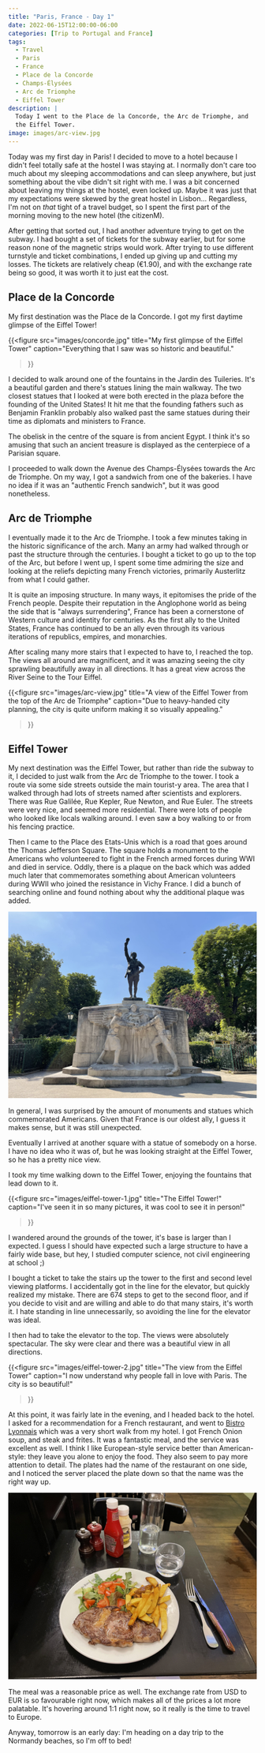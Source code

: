 ```yaml
---
title: "Paris, France - Day 1"
date: 2022-06-15T12:00:00-06:00
categories: [Trip to Portugal and France]
tags:
  - Travel
  - Paris
  - France
  - Place de la Concorde
  - Champs-Élysées
  - Arc de Triomphe
  - Eiffel Tower
description: |
  Today I went to the Place de la Concorde, the Arc de Triomphe, and
  the Eiffel Tower.
image: images/arc-view.jpg
---
```


Today was my first day in Paris! I decided to move to a hotel because I didn't
feel totally safe at the hostel I was staying at. I normally don't care too much
about my sleeping accommodations and can sleep anywhere, but just something
about the vibe didn't sit right with me. I was a bit concerned about leaving my
things at the hostel, even locked up. Maybe it was just that my expectations
were skewed by the great hostel in Lisbon... Regardless, I'm not on *that* tight
of a travel budget, so I spent the first part of the morning moving to the new
hotel (the citizenM).

After getting that sorted out, I had another adventure trying to get on the
subway. I had bought a set of tickets for the subway earlier, but for some
reason none of the magnetic strips would work. After trying to use different
turnstyle and ticket combinations, I ended up giving up and cutting my losses.
The tickets are relatively cheap (€1.90), and with the exchange rate being so
good, it was worth it to just eat the cost.

## Place de la Concorde

My first destination was the Place de la Concorde. I got my first daytime
glimpse of the Eiffel Tower!

{{<figure
  src="images/concorde.jpg"
  title="My first glimpse of the Eiffel Tower"
  caption="Everything that I saw was so historic and beautiful."
>}}

I decided to walk around one of the fountains in the Jardin des Tuileries. It's
a beautiful garden and there's statues lining the main walkway. The two closest
statues that I looked at were both erected in the plaza before the founding of
the United States! It hit me that the founding fathers such as Benjamin Franklin
probably also walked past the same statues during their time as diplomats and
ministers to France.

The obelisk in the centre of the square is from ancient Egypt. I think it's so
amusing that such an ancient treasure is displayed as the centerpiece of a
Parisian square.

I proceeded to walk down the Avenue des Champs-Élysées towards the Arc de
Triomphe. On my way, I got a sandwich from one of the bakeries. I have no idea
if it was an "authentic French sandwich", but it was good nonetheless.

## Arc de Triomphe

I eventually made it to the Arc de Triomphe. I took a few minutes taking in the
historic significance of the arch. Many an army had walked through or past the
structure through the centuries. I bought a ticket to go up to the top of the
Arc, but before I went up, I spent some time admiring the size and looking at
the reliefs depicting many French victories, primarily Austerlitz from what I
could gather.

It is quite an imposing structure. In many ways, it epitomises the pride of the
French people. Despite their reputation in the Anglophone world as being the
side that is "always surrendering", France has been a cornerstone of Western
culture and identity for centuries. As the first ally to the United States,
France has continued to be an ally even through its various iterations of
republics, empires, and monarchies.

After scaling many more stairs that I expected to have to, I reached the top.
The views all around are magnificent, and it was amazing seeing the city
sprawling beautifully away in all directions. It has a great view across the
River Seine to the Tour Eiffel.

{{<figure
  src="images/arc-view.jpg"
  title="A view of the Eiffel Tower from the top of the Arc de Triomphe"
  caption="Due to heavy-handed city planning, the city is quite uniform making it so visually appealing."
>}}

## Eiffel Tower

My next destination was the Eiffel Tower, but rather than ride the subway to it,
I decided to just walk from the Arc de Triomphe to the tower. I took a route via
some side streets outside the main tourist-y area. The area that I walked
through had lots of streets named after scientists and explorers. There was Rue
Galilée, Rue Kepler, Rue Newton, and Rue Euler. The streets were very nice, and
seemed more residential. There were lots of people who looked like locals
walking around. I even saw a boy walking to or from his fencing practice.

Then I came to the Place des Etats-Unis which is a road that goes around the
Thomas Jefferson Square. The square holds a monument to the Americans who
volunteered to fight in the French armed forces during WWI and died in service.
Oddly, there is a plaque on the back which was added much later that
commemorates something about American volunteers during WWII who joined the
resistance in Vichy France. I did a bunch of searching online and found nothing
about why the additional plaque was added.

![Monument aux Volontaires américains](images/memorial-volunteers.jpg)

In general, I was surprised by the amount of monuments and statues which
commemorated Americans. Given that France is our oldest ally, I guess it makes
sense, but it was still unexpected.

Eventually I arrived at another square with a statue of somebody on a horse. I
have no idea who it was of, but he was looking straight at the Eiffel Tower, so
he has a pretty nice view.

I took my time walking down to the Eiffel Tower, enjoying the fountains that
lead down to it.

{{<figure
  src="images/eiffel-tower-1.jpg"
  title="The Eiffel Tower!"
  caption="I've seen it in so many pictures, it was cool to see it in person!"
>}}

I wandered around the grounds of the tower, it's base is larger than I expected.
I guess I should have expected such a large structure to have a fairly wide
base, but hey, I studied computer science, not civil engineering at school ;)

I bought a ticket to take the stairs up the tower to the first and second level
viewing platforms. I accidentally got in the line for the elevator, but quickly
realized my mistake. There are 674 steps to get to the second floor, and if you
decide to visit and are willing and able to do that many stairs, it's worth it.
I hate standing in line unnecessarily, so avoiding the line for the elevator was
ideal.

I then had to take the elevator to the top. The views were absolutely
spectacular. The sky were clear and there was a beautiful view in all
directions.

{{<figure
  src="images/eiffel-tower-2.jpg"
  title="The view from the Eiffel Tower"
  caption="I now understand why people fall in love with Paris. The city is so beautiful!"
>}}

At this point, it was fairly late in the evening, and I headed back to the
hotel. I asked for a recommendation for a French restaurant, and went to [Bistro
Lyonnais](https://goo.gl/maps/xfZUEEhPQpsbb7dC8) which was a very short walk
from my hotel. I got French Onion soup, and steak and frites. It was a fantastic
meal, and the service was excellent as well. I think I like European-style
service better than American-style: they leave you alone to enjoy the food. They
also seem to pay more attention to detail. The plates had the name of the
restaurant on one side, and I noticed the server placed the plate down so that
the name was the right way up.

![My steak and frites meal](images/steak.jpg)

The meal was a reasonable price as well. The exchange rate from USD to EUR is so
favourable right now, which makes all of the prices a lot more palatable. It's
hovering around 1:1 right now, so it really is the time to travel to Europe.

Anyway, tomorrow is an early day: I'm heading on a day trip to the Normandy
beaches, so I'm off to bed!
